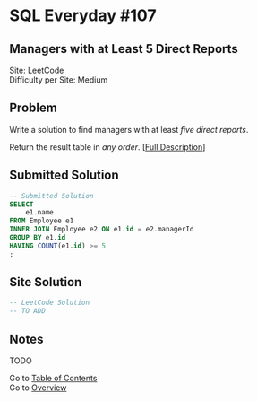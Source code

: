 # SQL Everyday \#107

## Managers with at Least 5 Direct Reports

Site: LeetCode\
Difficulty per Site: Medium

## Problem

Write a solution to find managers with at least *five direct reports*.

Return the result table in *any order*. [[Full Description](https://leetcode.com/problems/managers-with-at-least-5-direct-reports/description/)]

## Submitted Solution

```sql
-- Submitted Solution
SELECT
    e1.name
FROM Employee e1
INNER JOIN Employee e2 ON e1.id = e2.managerId
GROUP BY e1.id
HAVING COUNT(e1.id) >= 5
;
```

## Site Solution

```sql
-- LeetCode Solution 
-- TO ADD
```

## Notes

TODO

Go to [Table of Contents](/README.md#contents)\
Go to [Overview](/README.md)
